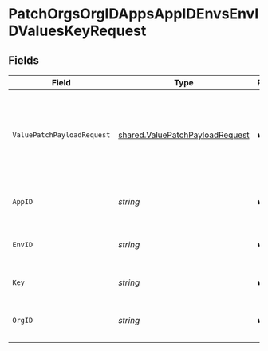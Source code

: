 # PatchOrgsOrgIDAppsAppIDEnvsEnvIDValuesKeyRequest


## Fields

| Field                                                                                   | Type                                                                                    | Required                                                                                | Description                                                                             |
| --------------------------------------------------------------------------------------- | --------------------------------------------------------------------------------------- | --------------------------------------------------------------------------------------- | --------------------------------------------------------------------------------------- |
| `ValuePatchPayloadRequest`                                                              | [shared.ValuePatchPayloadRequest](../../models/shared/valuepatchpayloadrequest.md)      | :heavy_check_mark:                                                                      | At least `value` or `description` must be supplied. All other fields will be ignored.<br/><br/> |
| `AppID`                                                                                 | *string*                                                                                | :heavy_check_mark:                                                                      | The Application ID.<br/><br/>                                                           |
| `EnvID`                                                                                 | *string*                                                                                | :heavy_check_mark:                                                                      | The Environment ID.<br/><br/>                                                           |
| `Key`                                                                                   | *string*                                                                                | :heavy_check_mark:                                                                      | The key to update.<br/><br/>                                                            |
| `OrgID`                                                                                 | *string*                                                                                | :heavy_check_mark:                                                                      | The Organization ID.<br/><br/>                                                          |